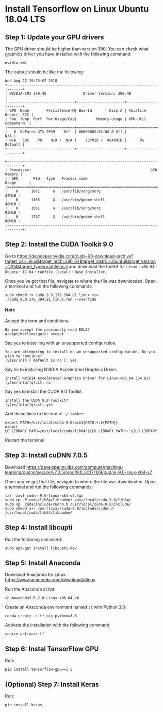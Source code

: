 # Install Tensorflow on Linux Ubuntu 18.04 LTS

## Step 1: Update your GPU drivers

The GPU driver should be higher than version 390. You can check what graphics driver you have installed with the following command:

```
nvidia-smi
```

The output should be like the following:

```
Wed Aug 22 19:25:07 2018 
+-----------------------------------------------------------------------------+
| NVIDIA-SMI 390.48                 Driver Version: 390.48                    |
|-------------------------------+----------------------+----------------------+
| GPU  Name        Persistence-M| Bus-Id        Disp.A | Volatile Uncorr. ECC |
| Fan  Temp  Perf  Pwr:Usage/Cap|         Memory-Usage | GPU-Util  Compute M. |
|===============================+======================+======================|
|   0  GeForce GTX 950M    Off  | 00000000:01:00.0 Off |                  N/A |
| N/A   53C    P0    N/A /  N/A |    237MiB /  4046MiB |      0%      Default |
+-------------------------------+----------------------+----------------------+
                                                                               
+-----------------------------------------------------------------------------+
| Processes:                                                       GPU Memory |
|  GPU       PID   Type   Process name                             Usage      |
|=============================================================================|
|    0      1071      G   /usr/lib/xorg/Xorg                            24MiB |
|    0      1165      G   /usr/bin/gnome-shell                          48MiB |
|    0      1561      G   /usr/lib/xorg/Xorg                            93MiB |
|    0      1747      G   /usr/bin/gnome-shell                          66MiB |
+-----------------------------------------------------------------------------+
```

## Step 2: Install the CUDA Toolkit 9.0


Go to https://developer.nvidia.com/cuda-90-download-archive?target_os=Linux&target_arch=x86_64&target_distro=Ubuntu&target_version=1704&target_type=runfilelocal and download the toolkit for `Linux` - `x86_64` - `Ubuntu` - `17.04` - `runfile (local)` - `Base installer`.

Once you’ve got that file, navigate to where the file was downloaded. Open a terminal and run the following commands:


```
sudo chmod +x cuda_9.0.176_384.81_linux.run
./cuda_9.0.176_384.81_linux.run --override
```

#### Note
Accept the term and conditions.
```
Do you accept the previously read EULA?
accept/decline/quit: accept
```

Say yes to installing with an unsupported configuration.
```
You are attempting to install on an unsupported configuration. Do you wish to continue?
(y)es/(n)o [ default is no ]: yes
```

Say no to installing NVIDIA Accelerated Graphics Driver.
```
Install NVIDIA Accelerated Graphics Driver for Linux-x86_64 384.81?
(y)es/(n)o/(q)uit: no
```

Say yes to install the CUDA 9.0 Toolkit.
```
Install the CUDA 9.0 Toolkit?
(y)es/(n)o/(q)uit: yes
```

Add these lines to the end of `~/.bashrc`:
```
export PATH=/usr/local/cuda-9.0/bin${PATH:+:${PATH}}
export LD_LIBRARY_PATH=/usr/local/cuda/lib64:${LD_LIBRARY_PATH:+:${LD_LIBRARY_PATH}}
```
Restart the terminal.

## Step 3: Install cuDNN 7.0.5

Download https://developer.nvidia.com/compute/machine-learning/cudnn/secure/v7.0.5/prod/9.0_20171129/cudnn-9.0-linux-x64-v7

Once you’ve got that file, navigate to where the file was downloaded. Open a terminal and run the following commands:

```
tar -zxvf cudnn-9.0-linux-x64-v7.tgz
sudo cp -P cuda/lib64/libcudnn* /usr/local/cuda-9.0/lib64/
sudo cp  cuda/include/cudnn.h /usr/local/cuda-9.0/include/
sudo chmod a+r /usr/local/cuda-9.0/include/cudnn.h /usr/local/cuda/lib64/libcudnn*
```

## Step 4: Install libcupti

Run the following command:
```
sudo apt-get install libcupti-dev
```

## Step 5: Install Anaconda

Download Anaconda for Linux: https://www.anaconda.com/download/#linux

Run the Anaconda script:
```
sh Anaconda3-5.2.0-Linux-x86_64.sh
```
Create an Anaconda environment named `tf` with Python 3.6:
```
conda create -n tf pip python=3.6
```

Activate the installation with the following command:
```
source activate tf
```

## Step 6: Instal TensorFlow GPU

Run:
```
pip install tensorflow-gpu==1.5
```

## (Optional) Step 7: Install Keras

Run:
```
pip install keras
```
